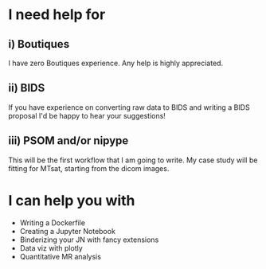 # I need help for 

## i) Boutiques

I have zero Boutiques experience. Any help is highly appreciated. 

## ii) BIDS

If you have experience on converting raw data to BIDS and writing a BIDS proposal I'd be happy to hear your suggestions! 

## iii) PSOM and/or nipype

This will be the first workflow that I am going to write. My case study will be fitting for MTsat, starting from the dicom images.

# I can help you with 

- Writing a Dockerfile
- Creating a Jupyter Notebook
- Binderizing your JN with fancy extensions 
- Data viz with plotly 
- Quantitative MR analysis 

